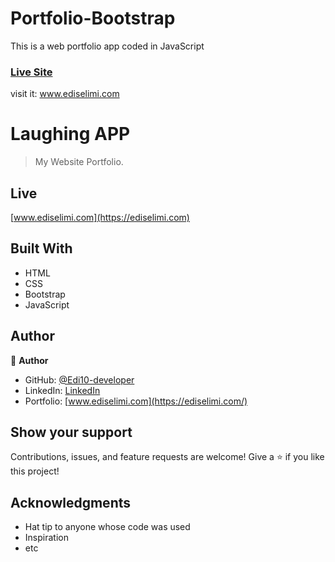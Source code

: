 # Portfolio-Bootstrap
This is a web portfolio app coded in JavaScript

### [Live Site](https://ediselimi.com)

visit it:
www.ediselimi.com

# Laughing APP

> My Website Portfolio.


## Live

[www.ediselimi.com](https://ediselimi.com)



## Built With

- HTML
- CSS
- Bootstrap
- JavaScript



## Author

👤 **Author**
- GitHub: [@Edi10-developer](https://github.com/Edi10-developer)
- LinkedIn: [LinkedIn](https://www.linkedin.com/in/edi-selimi-856671173/?locale=en_US)
- Portfolio: [www.ediselimi.com](https://ediselimi.com/)



## Show your support

Contributions, issues, and feature requests are welcome!
Give a ⭐️ if you like this project!

## Acknowledgments

- Hat tip to anyone whose code was used
- Inspiration
- etc

